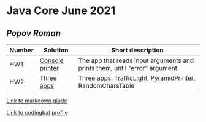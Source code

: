# Java Core June 2021

## *Popov Roman*

| Number | Solution  | Short description
| --- | --- | --- |
| HW1 | [Console printer](https://github.com/NikolaevArtem/Java_Core_June_2021/tree/feature/RomanPopov/src/main/java/homework_1) | The app that reads input arguments and prints them, until "error" argument |
| HW2 | [Three apps](https://github.com/NikolaevArtem/Java_Core_June_2021/tree/feature/RomanPopov/src/main/java/homework_2) | Three apps: TrafficLight, PyramidPrinter, RandomCharsTable|

[Link to markdown giude](https://github.com/adam-p/markdown-here/wiki/Markdown-Cheatsheet)

[Link to codingbat profile](https://codingbat.com/done?user=roman.s.popov@gmail.com&tag=9180697742)